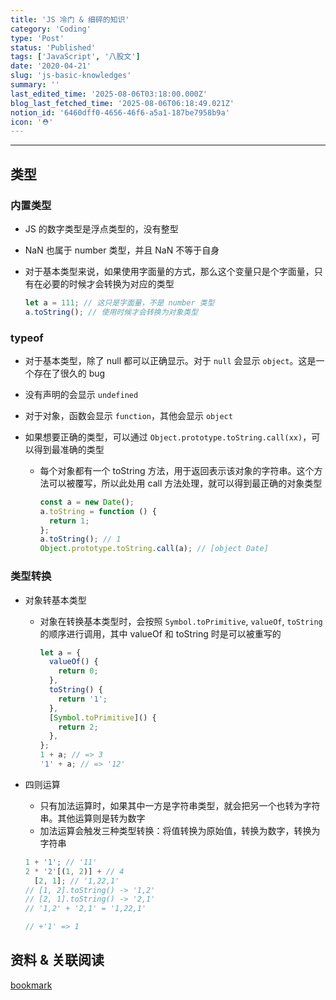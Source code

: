 ```yaml
---
title: 'JS 冷门 & 细碎的知识'
category: 'Coding'
type: 'Post'
status: 'Published'
tags: ['JavaScript', '八股文']
date: '2020-04-21'
slug: 'js-basic-knowledges'
summary: ''
last_edited_time: '2025-08-06T03:18:00.000Z'
blog_last_fetched_time: '2025-08-06T06:18:49.021Z'
notion_id: '6460dff0-4656-46f6-a5a1-187be7958b9a'
icon: '⛑️'
---
```


---

## 类型

### 内置类型

- JS 的数字类型是浮点类型的，没有整型
- NaN 也属于 number 类型，并且 NaN 不等于自身
- 对于基本类型来说，如果使用字面量的方式，那么这个变量只是个字面量，只有在必要的时候才会转换为对应的类型

  ```javascript
  let a = 111; // 这只是字面量，不是 number 类型
  a.toString(); // 使用时候才会转换为对象类型
  ```

### typeof

- 对于基本类型，除了 null 都可以正确显示。对于 `null` 会显示 `object`。这是一个存在了很久的 bug
- 没有声明的会显示 `undefined`
- 对于对象，函数会显示 `function`，其他会显示 `object`
- 如果想要正确的类型，可以通过 `Object.prototype.toString.call(xx)`，可以得到最准确的类型

  - 每个对象都有一个 toString 方法，用于返回表示该对象的字符串。这个方法可以被覆写，所以此处用 call 方法处理，就可以得到最正确的对象类型

    ```javascript
    const a = new Date();
    a.toString = function () {
      return 1;
    };
    a.toString(); // 1
    Object.prototype.toString.call(a); // [object Date]
    ```

### 类型转换

- 对象转基本类型

  - 对象在转换基本类型时，会按照 `Symbol.toPrimitive`, `valueOf`, `toString` 的顺序进行调用，其中 valueOf 和 toString 时是可以被重写的

    ```javascript
    let a = {
      valueOf() {
        return 0;
      },
      toString() {
        return '1';
      },
      [Symbol.toPrimitive]() {
        return 2;
      },
    };
    1 + a; // => 3
    '1' + a; // => '12'
    ```

- 四则运算

  - 只有加法运算时，如果其中一方是字符串类型，就会把另一个也转为字符串。其他运算则是转为数字
  - 加法运算会触发三种类型转换：将值转换为原始值，转换为数字，转换为字符串

  ```javascript
  1 + '1'; // '11'
  2 * '2'[(1, 2)] + // 4
    [2, 1]; // '1,22,1'
  // [1, 2].toString() -> '1,2'
  // [2, 1].toString() -> '2,1'
  // '1,2' + '2,1' = '1,22,1'

  // +'1' => 1
  ```

## 资料 & 关联阅读

[bookmark](https://yuchengkai.cn/docs/frontend)
